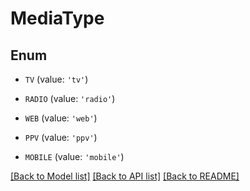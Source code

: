# MediaType


## Enum

* `TV` (value: `'tv'`)

* `RADIO` (value: `'radio'`)

* `WEB` (value: `'web'`)

* `PPV` (value: `'ppv'`)

* `MOBILE` (value: `'mobile'`)

[[Back to Model list]](../README.md#documentation-for-models) [[Back to API list]](../README.md#documentation-for-api-endpoints) [[Back to README]](../README.md)


